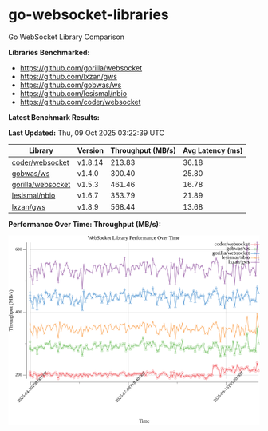 # go-websocket-libraries

Go WebSocket Library Comparison

**Libraries Benchmarked:**

- https://github.com/gorilla/websocket
- https://github.com/lxzan/gws
- https://github.com/gobwas/ws
- https://github.com/lesismal/nbio
- https://github.com/coder/websocket

**Latest Benchmark Results:**

<!-- BENCHMARK_TABLE_START -->
**Last Updated:** Thu, 09 Oct 2025 03:22:39 UTC

| Library                                         | Version         | Throughput (MB/s) | Avg Latency (ms) |
| ----------------------------------------------- | --------------- | ----------------- | ---------------- |
| [coder/websocket](https://github.com/coder/websocket) | v1.8.14 | 213.83 | 36.18 |
| [gobwas/ws](https://github.com/gobwas/ws) | v1.4.0 | 300.40 | 25.80 |
| [gorilla/websocket](https://github.com/gorilla/websocket) | v1.5.3 | 461.46 | 16.78 |
| [lesismal/nbio](https://github.com/lesismal/nbio) | v1.6.7 | 353.79 | 21.89 |
| [lxzan/gws](https://github.com/lxzan/gws) | v1.8.9 | 568.44 | 13.68 |
<!-- BENCHMARK_TABLE_END -->

**Performance Over Time: Throughput (MB/s):**

![Benchmark Performance Graph](benchmark_performance.png)